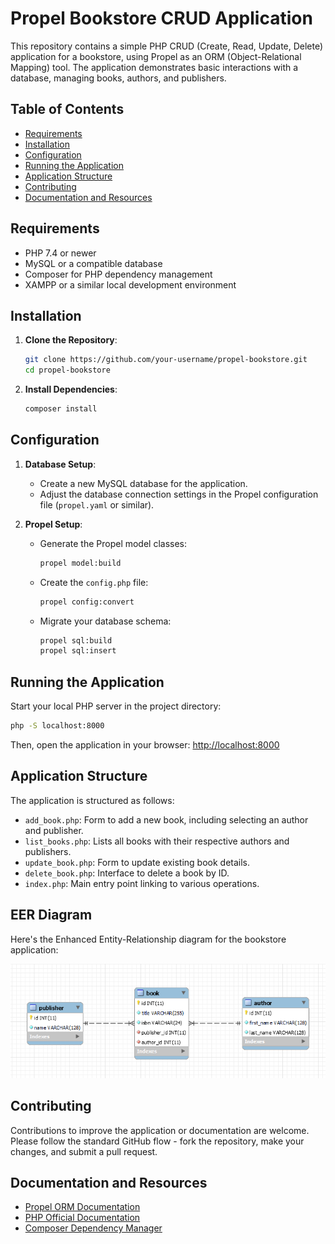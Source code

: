 # Propel Bookstore CRUD Application

This repository contains a simple PHP CRUD (Create, Read, Update, Delete) application for a bookstore, using Propel as an ORM (Object-Relational Mapping) tool. The application demonstrates basic interactions with a database, managing books, authors, and publishers.

## Table of Contents

- [Requirements](#requirements)
- [Installation](#installation)
- [Configuration](#configuration)
- [Running the Application](#running-the-application)
- [Application Structure](#application-structure)
- [Contributing](#contributing)
- [Documentation and Resources](#documentation-and-resources)

## Requirements

- PHP 7.4 or newer
- MySQL or a compatible database
- Composer for PHP dependency management
- XAMPP or a similar local development environment

## Installation

1. **Clone the Repository**:
    ```bash
    git clone https://github.com/your-username/propel-bookstore.git
    cd propel-bookstore
    ```

2. **Install Dependencies**:
    ```bash
    composer install
    ```

## Configuration

1. **Database Setup**:
    - Create a new MySQL database for the application.
    - Adjust the database connection settings in the Propel configuration file (`propel.yaml` or similar).

2. **Propel Setup**:
    - Generate the Propel model classes:
      ```bash
      propel model:build
      ```
    - Create the `config.php` file:
      ```bash
      propel config:convert
      ```
    - Migrate your database schema:
      ```bash
      propel sql:build
      propel sql:insert
      ```

## Running the Application

Start your local PHP server in the project directory:

```bash
php -S localhost:8000
```

Then, open the application in your browser: [http://localhost:8000](http://localhost:8000)

## Application Structure

The application is structured as follows:

- `add_book.php`: Form to add a new book, including selecting an author and publisher.
- `list_books.php`: Lists all books with their respective authors and publishers.
- `update_book.php`: Form to update existing book details.
- `delete_book.php`: Interface to delete a book by ID.
- `index.php`: Main entry point linking to various operations.

## EER Diagram

Here's the Enhanced Entity-Relationship diagram for the bookstore application:

![EER Diagram](EERdiagram.png)


## Contributing

Contributions to improve the application or documentation are welcome. Please follow the standard GitHub flow - fork the repository, make your changes, and submit a pull request.

## Documentation and Resources

- [Propel ORM Documentation](http://propelorm.org/Documentation/)
- [PHP Official Documentation](https://www.php.net/docs.php)
- [Composer Dependency Manager](https://getcomposer.org/doc/)
